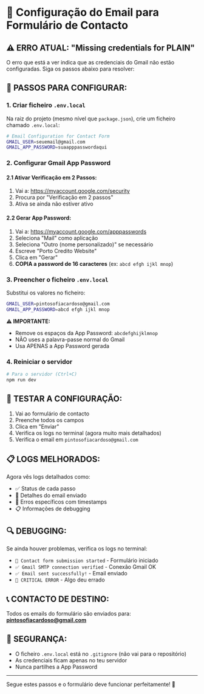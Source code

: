 # 📧 Configuração do Email para Formulário de Contacto

## ⚠️ ERRO ATUAL: "Missing credentials for PLAIN"

O erro que está a ver indica que as credenciais do Gmail não estão configuradas. Siga os passos abaixo para resolver:

## 🔧 PASSOS PARA CONFIGURAR:

### 1. Criar ficheiro `.env.local`
Na raiz do projeto (mesmo nível que `package.json`), crie um ficheiro chamado `.env.local`:

```bash
# Email Configuration for Contact Form
GMAIL_USER=seuemail@gmail.com
GMAIL_APP_PASSWORD=suaapppasswordaqui
```

### 2. Configurar Gmail App Password

#### 2.1 Ativar Verificação em 2 Passos:
1. Vai a: https://myaccount.google.com/security
2. Procura por "Verificação em 2 passos" 
3. Ativa se ainda não estiver ativo

#### 2.2 Gerar App Password:
1. Vai a: https://myaccount.google.com/apppasswords
2. Seleciona "Mail" como aplicação
3. Seleciona "Outro (nome personalizado)" se necessário
4. Escreve "Porto Credito Website"
5. Clica em "Gerar"
6. **COPIA a password de 16 caracteres** (ex: `abcd efgh ijkl mnop`)

### 3. Preencher o ficheiro `.env.local`

Substitui os valores no ficheiro:

```bash
GMAIL_USER=pintosofiacardoso@gmail.com
GMAIL_APP_PASSWORD=abcd efgh ijkl mnop
```

**⚠️ IMPORTANTE:**
- Remove os espaços da App Password: `abcdefghijklmnop`
- NÃO uses a palavra-passe normal do Gmail
- Usa APENAS a App Password gerada

### 4. Reiniciar o servidor

```bash
# Para o servidor (Ctrl+C)
npm run dev
```

## 🧪 TESTAR A CONFIGURAÇÃO:

1. Vai ao formulário de contacto
2. Preenche todos os campos
3. Clica em "Enviar"
4. Verifica os logs no terminal (agora muito mais detalhados)
5. Verifica o email em `pintosofiacardoso@gmail.com`

## 📋 LOGS MELHORADOS:

Agora vês logs detalhados como:
- ✅ Status de cada passo
- 📧 Detalhes do email enviado
- 🚨 Erros específicos com timestamps
- 📋 Informações de debugging

## 🔍 DEBUGGING:

Se ainda houver problemas, verifica os logs no terminal:
- `📧 Contact form submission started` - Formulário iniciado
- `✅ Gmail SMTP connection verified` - Conexão Gmail OK
- `✅ Email sent successfully!` - Email enviado
- `🚨 CRITICAL ERROR` - Algo deu errado

## 📞 CONTACTO DE DESTINO:

Todos os emails do formulário são enviados para:
**pintosofiacardoso@gmail.com**

## 🔐 SEGURANÇA:

- O ficheiro `.env.local` está no `.gitignore` (não vai para o repositório)
- As credenciais ficam apenas no teu servidor
- Nunca partilhes a App Password

---

Segue estes passos e o formulário deve funcionar perfeitamente! 🚀